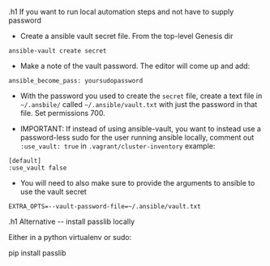 .h1 If you want to run local automation steps and not have to supply password

* Create a ansible vault secret file. From the top-level Genesis dir

```ansible-vault create secret```

* Make a note of the vault password. The editor will come up and add:

```ansible_become_pass: yoursudopassword```

* With the password you used to create the ```secret``` file, create a text file in ```~/.ansbile/``` called ```~/.ansible/vault.txt``` with just the password in that file. Set permissions 700.

* IMPORTANT: If instead of using ansible-vault, you want to instead
  use a password-less sudo for the user running ansible locally,
  comment out ```:use_vault: true``` in ```.vagrant/cluster-inventory```
  example:

```
[default]
:use_vault false
```
* You will need to also make sure to provide the arguments to ansible to use
  the vault secret

```EXTRA_OPTS=--vault-password-file=~/.ansible/vault.txt```

.h1 Alternative -- install passlib locally

Either in a python virtualenv or sudo:

pip install passlib
